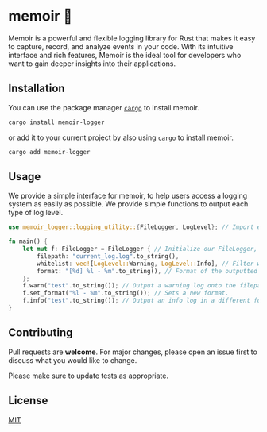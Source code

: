 # memoir 📝

Memoir is a powerful and flexible logging library for Rust that makes it easy to capture, record, and analyze events in your code. With its intuitive interface and rich features, Memoir is the ideal tool for developers who want to gain deeper insights into their applications.

## Installation

You can use the package manager [`cargo`](https://github.com/rust-lang/cargo) to install memoir.

```bash
cargo install memoir-logger
```

or add it to your current project by also using [`cargo`](https://github.com/rust-lang/cargo) to install memoir.

```bash
cargo add memoir-logger
```

## Usage

We provide a simple interface for memoir, to help users access a logging system as easily as possible. We provide simple functions to output each type of log level.

```rust
use memoir_logger::logging_utility::{FileLogger, LogLevel}; // Import everything needed from memoir.

fn main() {
    let mut f: FileLogger = FileLogger { // Initialize our FileLogger, and make sure it is mut.
        filepath: "current_log.log".to_string(),
        whitelist: vec![LogLevel::Warning, LogLevel::Info], // Filter what Logs you want to see.
        format: "[%d] %l - %m".to_string(), // Format of the outputted log.
    };
    f.warn("test".to_string()); // Output a warning log onto the filepath, if in whitelist.
    f.set_format("%l - %m".to_string()); // Sets a new format.
    f.info("test".to_string()); // Output an info log in a different format.
}

```

## Contributing

Pull requests are **welcome**. For major changes, please open an issue first
to discuss what you would like to change.

Please make sure to update tests as appropriate.

## License

[MIT](https://choosealicense.com/licenses/mit/)
